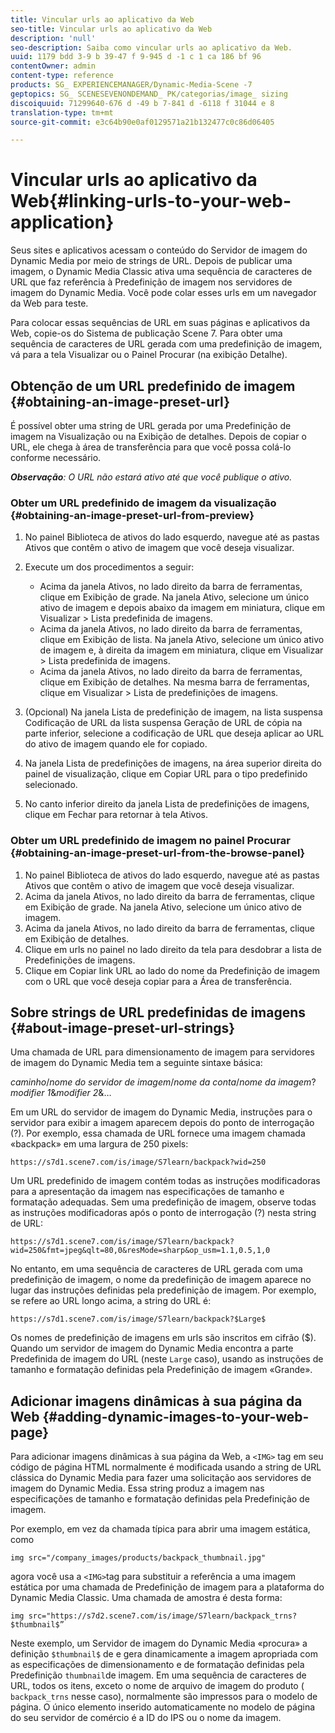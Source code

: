 ```yaml
---
title: Vincular urls ao aplicativo da Web
seo-title: Vincular urls ao aplicativo da Web
description: 'null'
seo-description: Saiba como vincular urls ao aplicativo da Web.
uuid: 1179 bdd 3-9 b 39-47 f 9-945 d -1 c 1 ca 186 bf 96
contentOwner: admin
content-type: reference
products: SG_ EXPERIENCEMANAGER/Dynamic-Media-Scene -7
geptopics: SG_ SCENESEVENONDEMAND_ PK/categorias/image_ sizing
discoiquuid: 71299640-676 d -49 b 7-841 d -6118 f 31044 e 8
translation-type: tm+mt
source-git-commit: e3c64b90e0af0129571a21b132477c0c86d06405

---
```



# Vincular urls ao aplicativo da Web{#linking-urls-to-your-web-application}

Seus sites e aplicativos acessam o conteúdo do Servidor de imagem do Dynamic Media por meio de strings de URL. Depois de publicar uma imagem, o Dynamic Media Classic ativa uma sequência de caracteres de URL que faz referência à Predefinição de imagem nos servidores de imagem do Dynamic Media. Você pode colar esses urls em um navegador da Web para teste.

Para colocar essas sequências de URL em suas páginas e aplicativos da Web, copie-os do Sistema de publicação Scene 7. Para obter uma sequência de caracteres de URL gerada com uma predefinição de imagem, vá para a tela Visualizar ou o Painel Procurar (na exibição Detalhe).

## Obtenção de um URL predefinido de imagem {#obtaining-an-image-preset-url}

É possível obter uma string de URL gerada por uma Predefinição de imagem na Visualização ou na Exibição de detalhes. Depois de copiar o URL, ele chega à área de transferência para que você possa colá-lo conforme necessário.

***Observação**: O URL não estará ativo até que você publique o ativo.*

### Obter um URL predefinido de imagem da visualização {#obtaining-an-image-preset-url-from-preview}

1. No painel Biblioteca de ativos do lado esquerdo, navegue até as pastas Ativos que contêm o ativo de imagem que você deseja visualizar.
1. Execute um dos procedimentos a seguir:

   * Acima da janela Ativos, no lado direito da barra de ferramentas, clique em Exibição de grade. Na janela Ativo, selecione um único ativo de imagem e depois abaixo da imagem em miniatura, clique em Visualizar &gt; Lista predefinida de imagens.
   * Acima da janela Ativos, no lado direito da barra de ferramentas, clique em Exibição de lista. Na janela Ativo, selecione um único ativo de imagem e, à direita da imagem em miniatura, clique em Visualizar &gt; Lista predefinida de imagens.
   * Acima da janela Ativos, no lado direito da barra de ferramentas, clique em Exibição de detalhes. Na mesma barra de ferramentas, clique em Visualizar &gt; Lista de predefinições de imagens.

1. (Opcional) Na janela Lista de predefinição de imagem, na lista suspensa Codificação de URL da lista suspensa Geração de URL de cópia na parte inferior, selecione a codificação de URL que deseja aplicar ao URL do ativo de imagem quando ele for copiado.
1. Na janela Lista de predefinições de imagens, na área superior direita do painel de visualização, clique em Copiar URL para o tipo predefinido selecionado.
1. No canto inferior direito da janela Lista de predefinições de imagens, clique em Fechar para retornar à tela Ativos.

### Obter um URL predefinido de imagem no painel Procurar {#obtaining-an-image-preset-url-from-the-browse-panel}

1. No painel Biblioteca de ativos do lado esquerdo, navegue até as pastas Ativos que contêm o ativo de imagem que você deseja visualizar.
1. Acima da janela Ativos, no lado direito da barra de ferramentas, clique em Exibição de grade. Na janela Ativo, selecione um único ativo de imagem.
1. Acima da janela Ativos, no lado direito da barra de ferramentas, clique em Exibição de detalhes.
1. Clique em urls no painel no lado direito da tela para desdobrar a lista de Predefinições de imagens.
1. Clique em Copiar link URL ao lado do nome da Predefinição de imagem com o URL que você deseja copiar para a Área de transferência.

## Sobre strings de URL predefinidas de imagens {#about-image-preset-url-strings}

Uma chamada de URL para dimensionamento de imagem para servidores de imagem do Dynamic Media tem a seguinte sintaxe básica:

*caminho*/*nome do servidor de imagem*/*nome da conta*/*nome da imagem*?*modifier 1*&amp;*modifier 2*&amp;…

Em um URL do servidor de imagem do Dynamic Media, instruções para o servidor para exibir a imagem aparecem depois do ponto de interrogação (?). Por exemplo, essa chamada de URL fornece uma imagem chamada «backpack» em uma largura de 250 pixels:

```as3
https://s7d1.scene7.com/is/image/S7learn/backpack?wid=250
```

Um URL predefinido de imagem contém todas as instruções modificadoras para a apresentação da imagem nas especificações de tamanho e formatação adequadas. Sem uma predefinição de imagem, observe todas as instruções modificadoras após o ponto de interrogação (?) nesta string de URL:

```as3
https://s7d1.scene7.com/is/image/S7learn/backpack?wid=250&fmt=jpeg&qlt=80,0&resMode=sharp&op_usm=1.1,0.5,1,0
```

No entanto, em uma sequência de caracteres de URL gerada com uma predefinição de imagem, o nome da predefinição de imagem aparece no lugar das instruções definidas pela predefinição de imagem. Por exemplo, se refere ao URL longo acima, a string do URL é:

```as3
https://s7d1.scene7.com/is/image/S7learn/backpack?$Large$
```

Os nomes de predefinição de imagens em urls são inscritos em cifrão ($). Quando um servidor de imagem do Dynamic Media encontra a parte Predefinida de imagem do URL (neste `Large` caso), usando as instruções de tamanho e formatação definidas pela Predefinição de imagem «Grande».

## Adicionar imagens dinâmicas à sua página da Web {#adding-dynamic-images-to-your-web-page}

Para adicionar imagens dinâmicas à sua página da Web, a `<IMG>` tag em seu código de página HTML normalmente é modificada usando a string de URL clássica do Dynamic Media para fazer uma solicitação aos servidores de imagem do Dynamic Media. Essa string produz a imagem nas especificações de tamanho e formatação definidas pela Predefinição de imagem.

Por exemplo, em vez da chamada típica para abrir uma imagem estática, como

```as3
img src="/company_images/products/backpack_thumbnail.jpg"
```

agora você usa a `<IMG>`tag para substituir a referência a uma imagem estática por uma chamada de Predefinição de imagem para a plataforma do Dynamic Media Classic. Uma chamada de amostra é desta forma:

```as3
img src="https://s7d2.scene7.com/is/image/S7learn/backpack_trns?$thumbnail$”
```

Neste exemplo, um Servidor de imagem do Dynamic Media «procura» a definição `$thumbnail$` de e gera dinamicamente a imagem apropriada com as especificações de dimensionamento e de formatação definidas pela Predefinição `thumbnail`de imagem. Em uma sequência de caracteres de URL, todos os itens, exceto o nome de arquivo de imagem do produto ( `backpack_trns` nesse caso), normalmente são impressos para o modelo de página. O único elemento inserido automaticamente no modelo de página do seu servidor de comércio é a ID do IPS ou o nome da imagem.
